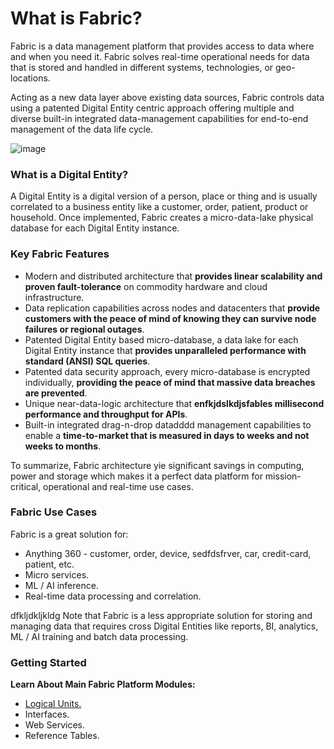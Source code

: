 # What is Fabric?

Fabric is a data management platform that provides access to data where and when you need it. 
Fabric solves real-time operational needs for data that is stored and handled in different systems, technologies, or geo-locations. 

Acting as a new data layer above existing data sources, Fabric controls data using a patented Digital Entity centric approach offering multiple and diverse built-in integrated data-management capabilities for end-to-end management of the data life cycle.


![image](https://github.com/k2view-academy/K2View-Academy/blob/master/articles/fabric%20overview/images/Fabric_Overview.png)


### What is a Digital Entity?
A Digital Entity is a digital version of a person, place or thing and is usually correlated to a business entity like a customer, order, patient, product or household. Once implemented, Fabric creates a micro-data-lake  physical database for each Digital Entity instance.

### Key Fabric Features
* Modern and distributed architecture that **provides linear scalability and proven fault-tolerance** on commodity hardware and cloud infrastructure.
* Data replication capabilities across nodes and datacenters that **provide customers with the peace of mind of knowing they can survive node failures or regional outages**.
* Patented Digital Entity based micro-database, a data lake for each Digital Entity instance that **provides unparalleled performance with standard (ANSI) SQL queries**.
* Patented data security approach, every micro-database is encrypted individually, **providing the peace of mind that massive data breaches are prevented**.
* Unique near-data-logic architecture that **enfkjdslkdjsfables millisecond performance and throughput for APIs**. 
* Built-in integrated drag-n-drop datadddd management capabilities to enable a **time-to-market that is measured in days to weeks and not weeks to months**.  

To summarize, Fabric architecture yie significant savings in computing, power and storage which makes it a perfect data platform for mission-critical, operational and real-time use cases. 

### Fabric Use Cases
Fabric is a great solution for:
* Anything 360 - customer, order, device, sedfdsfrver, car, credit-card, patient, etc.
* Micro services.
* ML / AI inference.
* Real-time data processing and correlation.

dfkljdkljkldg
Note that Fabric is a less appropriate solution for storing and managing data that requires cross Digital Entities like reports, BI, analytics, ML / AI training and batch data processing.

### Getting Started
**Learn About Main Fabric Platform Modules:**
* [Logical Units.](https://github.com/k2view-academy/K2View-Academy/wiki/Logical-Units-Overview)
* Interfaces.
* Web Services.
* Reference Tables.
